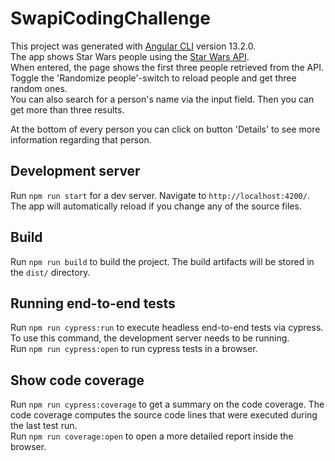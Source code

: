# SwapiCodingChallenge

This project was generated with [Angular CLI](https://github.com/angular/angular-cli) version 13.2.0.\
The app shows Star Wars people using the [Star Wars API](https://swapi.dev/). \
When entered, the page shows the first three people retrieved from the API. Toggle the 'Randomize people'-switch to reload people and get three random ones. \
You can also search for a person's name via the input field. Then you can get more than three results.

At the bottom of every person you can click on button 'Details' to see more information regarding that person.

## Development server

Run `npm run start` for a dev server. Navigate to `http://localhost:4200/`. The app will automatically reload if you change any of the source files.

## Build

Run `npm run build` to build the project. The build artifacts will be stored in the `dist/` directory.

## Running end-to-end tests

Run `npm run cypress:run` to execute headless end-to-end tests via cypress. To use this command, the development server needs to be running.\
Run `npm run cypress:open` to run cypress tests in a browser.

## Show code coverage
Run `npm run cypress:coverage` to get a summary on the code coverage. The code coverage computes the source code lines that were executed during the last test run.\
Run `npm run coverage:open` to open a more detailed report inside the browser.
